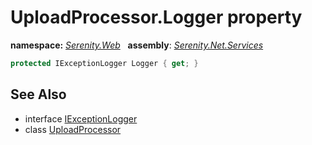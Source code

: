 # UploadProcessor.Logger property
**namespace:** *[Serenity.Web](../../README.md#serenity.web-namespace)*   **assembly**: *[Serenity.Net.Services](../../README.md)*

```csharp
protected IExceptionLogger Logger { get; }
```

## See Also

* interface [IExceptionLogger](../Serenity.Net.Core/../../Serenity.Abstractions/IExceptionLogger.md)
* class [UploadProcessor](../UploadProcessor.md)